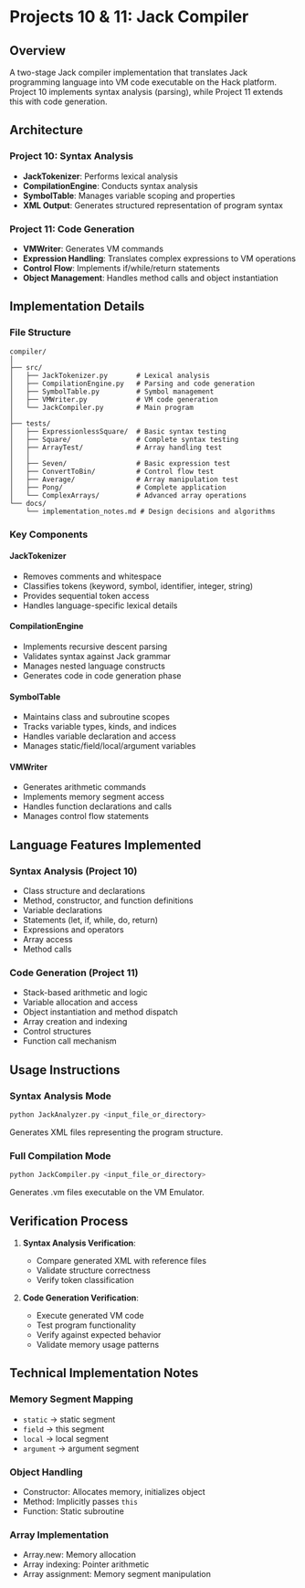 # Projects 10 & 11: Jack Compiler

## Overview

A two-stage Jack compiler implementation that translates Jack programming language into VM code executable on the Hack platform. Project 10 implements syntax analysis (parsing), while Project 11 extends this with code generation.

## Architecture

### Project 10: Syntax Analysis

- **JackTokenizer**: Performs lexical analysis
- **CompilationEngine**: Conducts syntax analysis
- **SymbolTable**: Manages variable scoping and properties
- **XML Output**: Generates structured representation of program syntax

### Project 11: Code Generation

- **VMWriter**: Generates VM commands
- **Expression Handling**: Translates complex expressions to VM operations
- **Control Flow**: Implements if/while/return statements
- **Object Management**: Handles method calls and object instantiation

## Implementation Details

### File Structure

```
compiler/
│
├── src/
│   ├── JackTokenizer.py       # Lexical analysis
│   ├── CompilationEngine.py   # Parsing and code generation
│   ├── SymbolTable.py         # Symbol management
│   ├── VMWriter.py            # VM code generation
│   └── JackCompiler.py        # Main program
│
├── tests/
│   ├── ExpressionlessSquare/  # Basic syntax testing
│   ├── Square/                # Complete syntax testing
│   ├── ArrayTest/             # Array handling test
│   │
│   ├── Seven/                 # Basic expression test
│   ├── ConvertToBin/          # Control flow test
│   ├── Average/               # Array manipulation test
│   ├── Pong/                  # Complete application
│   └── ComplexArrays/         # Advanced array operations
└── docs/
    └── implementation_notes.md # Design decisions and algorithms
```

### Key Components

#### JackTokenizer

- Removes comments and whitespace
- Classifies tokens (keyword, symbol, identifier, integer, string)
- Provides sequential token access
- Handles language-specific lexical details

#### CompilationEngine

- Implements recursive descent parsing
- Validates syntax against Jack grammar
- Manages nested language constructs
- Generates code in code generation phase

#### SymbolTable

- Maintains class and subroutine scopes
- Tracks variable types, kinds, and indices
- Handles variable declaration and access
- Manages static/field/local/argument variables

#### VMWriter

- Generates arithmetic commands
- Implements memory segment access
- Handles function declarations and calls
- Manages control flow statements

## Language Features Implemented

### Syntax Analysis (Project 10)

- Class structure and declarations
- Method, constructor, and function definitions
- Variable declarations
- Statements (let, if, while, do, return)
- Expressions and operators
- Array access
- Method calls

### Code Generation (Project 11)

- Stack-based arithmetic and logic
- Variable allocation and access
- Object instantiation and method dispatch
- Array creation and indexing
- Control structures
- Function call mechanism

## Usage Instructions

### Syntax Analysis Mode

```bash
python JackAnalyzer.py <input_file_or_directory>
```

Generates XML files representing the program structure.

### Full Compilation Mode

```bash
python JackCompiler.py <input_file_or_directory>
```

Generates .vm files executable on the VM Emulator.

## Verification Process

1. **Syntax Analysis Verification**:

   - Compare generated XML with reference files
   - Validate structure correctness
   - Verify token classification

2. **Code Generation Verification**:
   - Execute generated VM code
   - Test program functionality
   - Verify against expected behavior
   - Validate memory usage patterns

## Technical Implementation Notes

### Memory Segment Mapping

- `static` → static segment
- `field` → this segment
- `local` → local segment
- `argument` → argument segment

### Object Handling

- Constructor: Allocates memory, initializes object
- Method: Implicitly passes `this`
- Function: Static subroutine

### Array Implementation

- Array.new: Memory allocation
- Array indexing: Pointer arithmetic
- Array assignment: Memory segment manipulation
